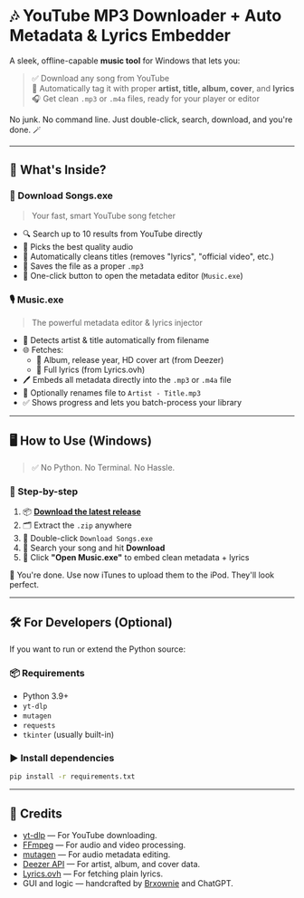 # 🎶 YouTube MP3 Downloader + Auto Metadata & Lyrics Embedder

A sleek, offline-capable **music tool** for Windows that lets you:

> ✅ Download any song from YouTube  
> 🧠 Automatically tag it with proper **artist, title, album, cover**, and **lyrics**  
> 🎧 Get clean `.mp3` or `.m4a` files, ready for your player or editor

No junk. No command line. Just double-click, search, download, and you're done. 🪄

---

## 🧩 What's Inside?

### 🎵 Download Songs.exe
> Your fast, smart YouTube song fetcher

- 🔍 Search up to 10 results from YouTube directly
- 🎯 Picks the best quality audio
- 🧹 Automatically cleans titles (removes "lyrics", "official video", etc.)
- 📁 Saves the file as a proper `.mp3`
- 🎼 One-click button to open the metadata editor (`Music.exe`)

### 🎙️ Music.exe
> The powerful metadata editor & lyrics injector

- 🧠 Detects artist & title automatically from filename
- 🌐 Fetches:
  - 🎨 Album, release year, HD cover art (from Deezer)
  - 📝 Full lyrics (from Lyrics.ovh)
- 🖊️ Embeds all metadata directly into the `.mp3` or `.m4a` file
- 🎼 Optionally renames file to `Artist - Title.mp3`
- ✅ Shows progress and lets you batch-process your library

---

## 🖥️ How to Use (Windows)

> ✅ No Python. No Terminal. No Hassle.

### 🔄 Step-by-step

1. 📦 **[Download the latest release](https://github.com/Brxownie/Music-for-iPod/releases)**
2. 🗂️ Extract the `.zip` anywhere
3. 🚀 Double-click `Download Songs.exe`
4. 🔎 Search your song and hit **Download**
5. 🎼 Click **"Open Music.exe"** to embed clean metadata + lyrics

🎉 You're done. Use now iTunes to upload them to the iPod. They'll look perfect.

---

## 🛠️ For Developers (Optional)

If you want to run or extend the Python source:

### 📦 Requirements
- Python 3.9+
- `yt-dlp`
- `mutagen`
- `requests`
- `tkinter` (usually built-in)

### ▶ Install dependencies

```bash
pip install -r requirements.txt
```
---

## 🙏 Credits

- [yt-dlp](https://github.com/yt-dlp/yt-dlp) — For YouTube downloading.
- [FFmpeg](https://ffmpeg.org/) — For audio and video processing.
- [mutagen](https://github.com/quodlibet/mutagen) — For audio metadata editing.
- [Deezer API](https://developers.deezer.com/api) — For artist, album, and cover data.
- [Lyrics.ovh](https://lyricsovh.docs.apiary.io) — For fetching plain lyrics.
- GUI and logic — handcrafted by [Brxownie](https://github.com/Brxownie) and ChatGPT.

